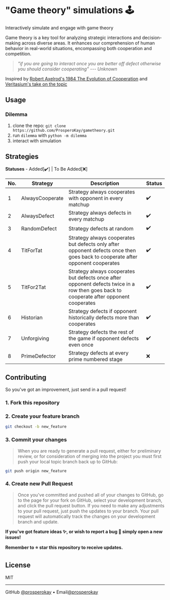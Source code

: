 # "Game theory" simulations 🕹️

Interactively simulate and engage with game theory

Game theory is a key tool for analyzing strategic interactions and decision-making across diverse areas. It enhances our comprehension of human behavior in real-world situations, encompassing both cooperation and competition.

> *"if you are going to interact once you are better off defect otherwise you should consider cooperating"* *--- Unknown*

Inspired by [Robert Axelrod's 1984 The Evolution of Cooperation](https://www.researchgate.net/publication/316766066_Robert_Axelrod's_1984_The_Evolution_of_Cooperation) and [Veritasium's take on the topic](https://youtu.be/mScpHTIi-kM?si=15H8lTjRfC2YoQHG)

<!-- USAGE EXAMPLES -->

## Usage

### Dilemma

1. clone the repo: `git clone https://github.com/ProsperoKay/gametheory.git`
2. run `dilemma` with `python -m dilemma`
3. interact with simulation

<!-- Strategies -->

## Strategies

**Statuses** - Added[✔️]   |   To Be Added[❌]

|No.|Strategy|Description|Status|
|--|--|--|--|
|1| AlwaysCooperate|Strategy always cooperates with opponent in every matchup|✔️|
|2| AlwaysDefect|Strategy always defects in every matchup|✔️|
|3| RandomDefect|Strategy defects at random|✔️|
|4| TitForTat|Strategy always cooperates but defects only after opponent defects once then goes back to cooperate after opponent cooperates|✔️|
|5| TitFor2Tat|Strategy always cooperates but defects once after opponent defects twice in a row then goes back to cooperate after opponent cooperates|✔️|
|6| Historian|Strategy defects if opponent historically defects more than cooperates|✔️|
|7| Unforgiving|Strategy defects the rest of the game if opponent defects even once|✔️|
|8| PrimeDefector|Strategy defects at every prime numbered stage|❌|




<!-- DEFINITIONS -->

[email]: prosperokay@gmail.com
[profile]: https://github.com/ProsperoKay

<!-- CONTRIBUTING -->
## Contributing

So you've got an improvement, just send in a pull request!

### 1. Fork this repository

### 2. Create your feature branch

```bash
git checkout -b new_feature
```

### 3. Commit your changes

> When you are ready to generate a pull request, either for preliminary review, or for consideration of merging into the project you must first push your local topic branch back up to GitHub:

```bash
git push origin new_feature
```

### 4. Create new Pull Request

> Once you've committed and pushed all of your changes to GitHub, go to the page for your fork on GitHub, select your development branch, and click the pull request button. If you need to make any adjustments to your pull request, just push the updates to your branch. Your pull request will automatically track the changes on your development branch and update.

**If you've got feature ideas ✨, or wish to report a bug 🐛 simply open a new issues!**

**Remember to ⭐ star this repository to receive updates.**

<!-- LICENSE -->
## License

MIT

---
GitHub [@prosperokay][profile] • Email[@prosperokay][email]
